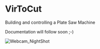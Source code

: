 # VirToCut
Building and controlling a Plate Saw Machine

Documentation will follow soon ;-)

![Webcam_NightShot](https://github.com/VirToReal/VirToCut/blob/master/WebCam_Nightshot.png)
